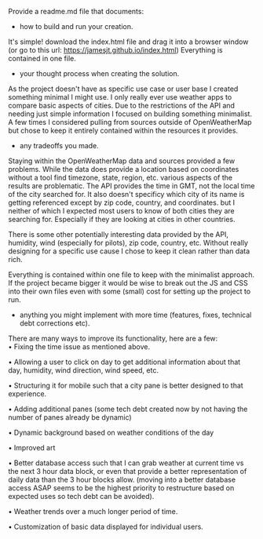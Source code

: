 
Provide a readme.md file that documents:
- how to build and run your creation.

It's simple! download the index.html file and drag it into a browser window (or go to this url: https://jamesjt.github.io/index.html) Everything is contained in one file. 

- your thought process when creating the solution.

As the project doesn't have as specific use case or user base I created something minimal I might use. I only really ever use weather apps to compare basic aspects of cities. Due to the restrictions of the API and needing just simple information I focused on building something minimalist. A few times I considered pulling from sources outside of OpenWeatherMap but chose to keep it entirely contained within the resources it provides. 

- any tradeoffs you made.

Staying within the OpenWeatherMap data and sources provided a few problems.
While the data does provide a location based on coordinates without a tool find timezone, state, region, etc. various aspects of the results are problematic. The API provides the time in GMT, not the local time of the city searched for. It also doesn't specificy which city of its name is getting referenced except by zip code, country, and coordinates. but I neither of which I expected most users to know of both cities they are searching for. Especially if they are looking at cities in other countries. 

There is some other potentially interesting data provided by the API, humidity, wind (especially for pilots), zip code, country, etc. Without really designing for a specific use cause I chose to keep it clean rather than data rich. 

Everything is contained within one file to keep with the minimalist approach. If the project became bigger it would be wise to break out the JS and CSS into their own files even with some (small) cost for setting up the project to run. 

- anything you might implement with more time (features, fixes, technical debt corrections etc).

There are many ways to improve its functionality, here are a few:  
• Fixing the time issue as mentioned above. 

• Allowing a user to click on day to get additional information about that day, humidity, wind direction, wind speed, etc. 

• Structuring it for mobile such that a city pane is better designed to that experience.  

• Adding additional panes (some tech debt created now by not having the number of panes already be dynamic)

• Dynamic background based on weather conditions of the day

• Improved art

• Better database access such that I can grab weather at current time vs the next 3 hour data block, or even that provide a better representation of daily data than the 3 hour blocks allow. (moving into a better database access ASAP seems to be the highest priority to restructure based on expected uses so tech debt can be avoided).

• Weather trends over a much longer period of time. 

• Customization of basic data displayed for individual users. 
